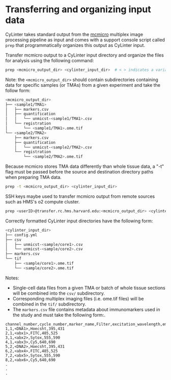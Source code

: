 # Transferring and organizing input data
CyLinter takes standard output from the [mcmicro](https://github.com/labsyspharm/mcmicro) multiplex image processing pipeline as input and comes with a support console script called `prep` that programmatically organizes this output as CyLinter input.

Transfer mcmicro output to a CyLinter input directory and organize the files for analysis using the following command:

``` bash
prep <mcmicro_output_dir> <cylinter_input_dir>  # < > indicates a variable.
```

Note: the `<mcmicro_output_dir>` should contain subdirectories containing data for specific samples (or TMAs) from a given experiment and take the follow form:

``` bash
<mcmicro_output_dir>
├── <sample1/TMA1>
│   ├── markers.csv
│   ├── quantification
│   │   └── unmicst-<sample1/TMA1>.csv
│   └── registration
│       └── <sample1/TMA1>.ome.tif
└── <sample2/TMA2>
    ├── markers.csv
    ├── quantification
    │   └── unmicst-<sample2/TMA2>.csv
    └── registration
        └── <sample2/TMA2>.ome.tif
```

Because mcmicro stores TMA data differently than whole tissue data, a "-t" flag must be passed before the source and destination directory paths when preparing TMA data.

``` bash
prep -t <mcmicro_output_dir> <cylinter_input_dir>
```

SSH keys maybe used to transfer mcmicro output from remote sources such as HMS's o2 compute cluster.

``` bash
prep <userID>@transfer.rc.hms.harvard.edu:<mcmicro_output_dir> <cylinter_input_dir>
```

Correctly formatted CyLinter input directories have the following form:

``` bash
<cylinter_input_dir>
├── config.yml
├── csv
│   ├── unmicst-<sample/core1>.csv
│   └── unmicst-<sample/core2>.csv
├── markers.csv
└── tif
    ├── <sample/core1>.ome.tif
    └── <sample/core2>.ome.tif
```

Notes:

* Single-cell data files from a given TMA or batch of whole tissue sections will be combined into the `csv/` subdirectory.
* Corresponding multiplex imaging files (i.e. ome.tif files) will be combined in the `tif/` subdirectory.
* The `markers.csv` file contains metadata about immunomarkers used in the study and must take the following form:.

```
channel_number,cycle_number,marker_name,Filter,excitation_wavelength,emission_wavelength
1,1,<DNA1>,Hoecsht,395,431
2,1,<abx1>,FITC,485,525
3,1,<abx2>,Sytox,555,590
4,1,<abx3>,Cy5,640,690
5,2,<DNA2>,Hoecsht,395,431
6,2,<abx4>,FITC,485,525
7,2,<abx5>,Sytox,555,590
8,2,<abx6>,Cy5,640,690
.
.
.
```
